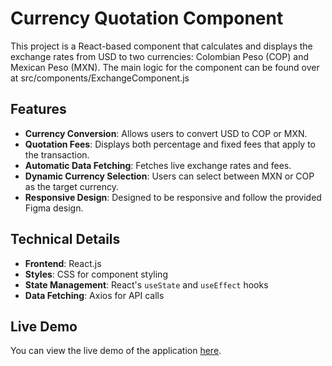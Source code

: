 
# Currency Quotation Component

This project is a React-based component that calculates and displays the exchange rates from USD to two currencies: Colombian Peso (COP) and Mexican Peso (MXN). 
The main logic for the component can be found over at src/components/ExchangeComponent.js

## Features

- **Currency Conversion**: Allows users to convert USD to COP or MXN.
- **Quotation Fees**: Displays both percentage and fixed fees that apply to the transaction.
- **Automatic Data Fetching**: Fetches live exchange rates and fees.
- **Dynamic Currency Selection**: Users can select between MXN or COP as the target currency.
- **Responsive Design**: Designed to be responsive and follow the provided Figma design.

## Technical Details

- **Frontend**: React.js
- **Styles**: CSS for component styling
- **State Management**: React's `useState` and `useEffect` hooks
- **Data Fetching**: Axios for API calls

## Live Demo

You can view the live demo of the application [here](https://damar-marin.github.io/balam-challenge/).
